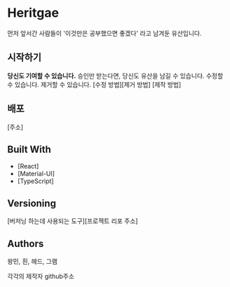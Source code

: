 # Heritgae

먼저 앞서간 사람들이 '이것만은 공부했으면 좋겠다' 라고 남겨둔 유산입니다.

## 시작하기

**당신도 기여할 수 있습니다.** 승인만 받는다면, 당신도 유산을 남길 수 있습니다. 수정할 수 있습니다. 제거할 수 있습니다.
[수정 방법][제거 방법]
[제작 방법]

## 배포

[주소]

## Built With

- [React]
- [Material-UI]
- [TypeScript]

## Versioning

[버저닝 하는데 사용되는 도구][프로젝트 리포 주소]

## Authors

왕민, 흰, 헤드, 그램

각각의 제작자 github주소

